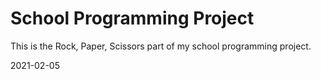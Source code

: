 # School Programming Project

This is the Rock, Paper, Scissors part of my school programming project.

2021-02-05
